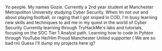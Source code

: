 Yo people. My names Gozie. Currently a 2nd year student at Manchester Metropoliton University studying Cyber Security. 
When Im not out and about playing football, or raging that I got sniped in COD, I'm busy learning new skills and techniques to aid me in my quest in the world of Cyber Security
Currently learning through TryHackMe's labs and tutorials, focusing on the SOC Tier 1 Analyst path. Learning how to code in Pyhton through YouTube
He/Him
Proud Manchester United supporter ( We are so bad rn)
Guess I'll dump my projects here ig?
